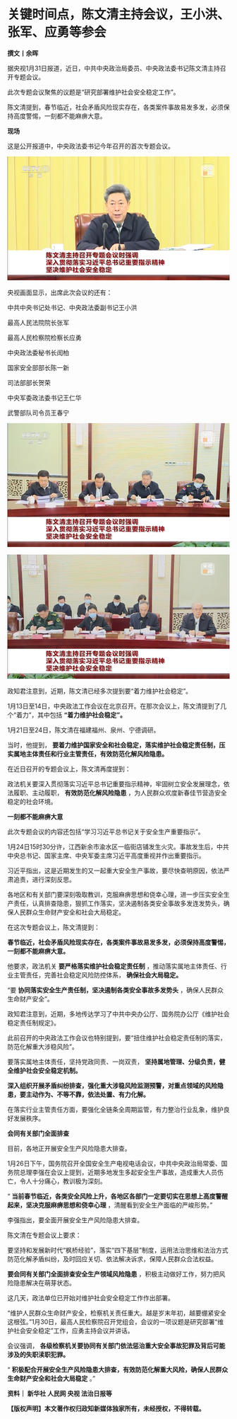 # 关键时间点，陈文清主持会议，王小洪、张军、应勇等参会

**撰文丨余晖**

据央视1月31日报道，近日，中共中央政治局委员、中央政法委书记陈文清主持召开专题会议。

此次专题会议聚焦的议题是“研究部署维护社会安全稳定工作”。

陈文清提到，春节临近，社会矛盾风险现实存在，各类案件事故易发多发，必须保持高度警惕，一刻都不能麻痹大意。

**现场**

这是公开报道中，中央政法委书记今年召开的首次专题会议。

![e646e5d9eddcb0f708e9539fce2d8f74.jpg](https://raw.githubusercontent.com/qqhsx/qqnews_image/main/2024/02/01/关键时间点，陈文清主持会议，王小洪、张军、应勇等参会/e646e5d9eddcb0f708e9539fce2d8f74.jpg)

央视画面显示，出席此次会议的还有：

中共中央书记处书记、中央政法委副书记王小洪

最高人民法院院长张军

最高人民检察院检察长应勇

中央政法委秘书长訚柏

国家安全部部长陈一新

司法部部长贺荣

中央军委政法委书记王仁华

武警部队司令员王春宁

![adeb0733e4b11789b4a8f5694b7cac07.jpg](https://raw.githubusercontent.com/qqhsx/qqnews_image/main/2024/02/01/关键时间点，陈文清主持会议，王小洪、张军、应勇等参会/adeb0733e4b11789b4a8f5694b7cac07.jpg)

![3f14997356030be66f475207504e8885.jpg](https://raw.githubusercontent.com/qqhsx/qqnews_image/main/2024/02/01/关键时间点，陈文清主持会议，王小洪、张军、应勇等参会/3f14997356030be66f475207504e8885.jpg)

政知君注意到，近期，陈文清已经多次提到要“着力维护社会稳定”。

1月13日至14日，中央政法工作会议在北京召开。在那次会议上，陈文清提到了几个“着力”，其中包括 **“着力维护社会稳定”。**

1月21日至24日，陈文清在福建福州、泉州、宁德调研。

当时，他提到， **要着力维护国家安全和社会稳定，落实维护社会稳定责任制，压实属地主体责任和行业主管责任，有效防范化解风险隐患。**

在近日召开的专题会议上，陈文清再度提到：

政法机关要深入贯彻落实习近平总书记重要指示精神，牢固树立安全发展理念，依法履职、主动履职， **有效防范化解风险隐患**
，为人民群众欢度新春佳节营造安全稳定的社会环境。

**一刻都不能麻痹大意**

此次专题会议的内容还包括“学习习近平总书记关于安全生产重要指示”。

1月24日15时30分许，江西新余市渝水区一临街店铺发生火灾。事故发生后，中共中央总书记、国家主席、中央军委主席习近平高度重视并作出重要指示。

习近平指出，这是近期发生的又一起重大安全生产事故，要尽快查明原因，依法严肃追责，进行深刻反思。

各地区和有关部门要深刻吸取教训，克服麻痹思想和侥幸心理，进一步压实安全生产责任，认真排查隐患，狠抓工作落实，坚决遏制各类安全事故多发连发势头，确保人民群众生命财产安全和社会大局稳定。

在这次专题会议上，陈文清提到：

**春节临近，社会矛盾风险现实存在，各类案件事故易发多发，必须保持高度警惕，一刻都不能麻痹大意。**

他要求，政法机关 **要严格落实维护社会稳定责任制** ，推动落实属地主体责任、行业主管责任，完善社会稳定风险防控体系， **确保社会大局稳定。**

“要 **协同落实安全生产责任制，坚决遏制各类安全事故多发势头** ，确保人民群众生命财产安全”。

政知君注意到，近期，多地传达学习了中共中央办公厅、国务院办公厅《维护社会稳定责任制规定》。

此前召开的中央政法工作会议也特别提到，要“扭住维护社会稳定责任制的落实，防范化解重大涉稳风险”。

要落实属地主体责任，坚持党政同责、一岗双责， **坚持属地管理、分级负责，健全维护社会安全稳定机制。**

**深入组织开展矛盾纠纷排查，强化重大涉稳风险监测预警，对重点领域的风险隐患，要主动作为、不等不靠，依法处置、有力化解。**

在落实行业主管责任方面，要强化全链条全周期监管，有力整治行业乱象，维护良好发展秩序。

**会同有关部门全面排查**

目前，各地正开展安全生产风险隐患大排查。

1月26日下午，国务院召开全国安全生产电视电话会议，中共中央政治局常委、国务院总理李强在会议上提到，近期多地发生多起安全生产事故，造成重大人员伤亡，令人十分痛心，教训极为深刻。

“ **当前春节临近，各类安全风险上升，各地区各部门一定要切实在思想上高度警醒起来，坚决克服麻痹思想和侥幸心理** ，清醒看到安全生产面临的严峻形势。”

李强指出，要全面开展安全生产风险隐患大排查。

陈文清在专题会议上要求：

要坚持和发展新时代“枫桥经验”，落实“四下基层”制度，运用法治思维和法治方式防范化解矛盾纠纷，及时回应关切、依法解决诉求，保障人民群众合法权益。

**要会同有关部门全面排查安全生产领域风险隐患** ，积极主动做好工作，努力把风险隐患解决在萌芽状态。

这几天，政法单位已开始对维护社会安全稳定工作作出部署。

“维护人民群众生命财产安全，检察机关责任重大。越是岁末年初，越要绷紧安全这根弦。”1月30日，最高人民检察院召开党组会，会议的一项议题是研究部署“维护社会安全稳定”工作，应勇主持会议并讲话。

会议强调， **各级检察机关要协同有关部门依法惩治重大安全事故犯罪及背后可能涉及的失职渎职犯罪。**

“ **积极配合开展安全生产风险隐患大排查，有效防范化解重大风险，确保人民群众生命财产安全和社会大局稳定** 。”

**资料｜ 新华社 人民网 央视 法治日报等**

**【版权声明】本文著作权归政知新媒体独家所有，未经授权，不得转载。**

